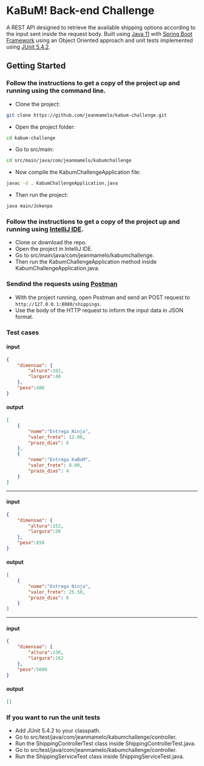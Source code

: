 # KaBuM! Back-end Challenge
 
 A REST API designed to retrieve the available shipping options according to the input sent inside the request body. Built using [Java 11](https://www.oracle.com/br/java/technologies/javase-jdk11-downloads.html) with [Spring Boot Framework](https://spring.io/) using an Object Oriented approach and unit tests implemented using [JUnit 5.4.2](https://junit.org/junit5/).

## Getting Started

### Follow the instructions to get a copy of the project up and running using the command line.

- Clone the project:

 ```sh
 git clone https://github.com/jeanmamelo/kabum-challenge.git
 ```

- Open the project folder:

 ```sh
 cd kabum-challenge
 ```

- Go to src/main:

```sh
cd src/main/java/com/jeanmamelo/kabumchallenge
```

- Now compile the KabumChallengeApplication file:

 ```sh
 javac -d . KabumChallengeApplication.java
 ```

- Then run the project:

 ```sh
 java main/Jokenpo
 ```

### Follow the instructions to get a copy of the project up and running using [IntelliJ IDE](https://www.jetbrains.com/pt-br/idea/).

- Clone or download the repo.
- Open the project in IntelliJ IDE.
- Go to src/main/java/com/jeanmamelo/kabumchallenge.
- Then run the KabumChallengeApplication method inside KabumChallengeApplication.java.

### Sendind the requests using [Postman](https://www.postman.com/)

- With the project running, open Postman and send an POST request to `http://127.0.0.1:8080/shippings`.
- Use the body of the HTTP request to inform the input data in JSON format.

### Test cases

#### input

```json
{
    "dimensao": {
        "altura":102,
        "largura":40
    },
    "peso":400
}
```

#### output

```json
[
    {
        "nome":"Entrega Ninja",
        "valor_frete": 12.00,
        "prazo_dias": 6
    },
    {
        "nome":"Entrega KaBuM",
        "valor_frete": 8.00,
        "prazo_dias": 4
	}
]
```

---

#### input

```json
{
    "dimensao": {
        "altura":152,
        "largura":50
    },
    "peso":850
}
```

#### output

```json
[
    {
        "nome":"Entrega Ninja",
        "valor_frete": 25.50,
        "prazo_dias": 6
    }
]
```

---

#### input

```json
{
    "dimensao": {
        "altura":230,
        "largura":162
    },
    "peso":5600
}
```

#### output

```json
[]
```

### If you want to run the unit tests
- Add JUnit 5.4.2 to your classpath.
- Go to src/test/java/com/jeanmamelo/kabumchallenge/controller.
- Run the ShippingControllerTest class inside ShippingControllerTest.java.
- Go to src/test/java/com/jeanmamelo/kabumchallenge/controller.
- Run the ShippingServiceTest class inside ShippingServiceTest.java.